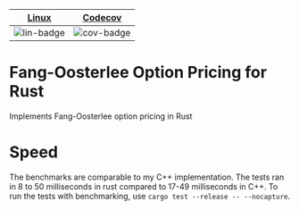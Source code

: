| [Linux][lin-link] |  [Codecov][cov-link]  |
| :---------------: | :-------------------: |
| ![lin-badge]      | ![cov-badge]          |

[lin-badge]: https://travis-ci.org/phillyfan1138/fang_oost_option_rust.svg?branch=master "Travis build status"
[lin-link]:  https://travis-ci.org/phillyfan1138/fang_oost_option_rust "Travis build status"
[cov-badge]: https://codecov.io/gh/phillyfan1138/fang_oost_option_rust/branch/master/graph/badge.svg
[cov-link]:  https://codecov.io/gh/phillyfan1138/fang_oost_option_rust

# Fang-Oosterlee Option Pricing for Rust

Implements Fang-Oosterlee option pricing in Rust

# Speed

The benchmarks are comparable to my C++ implementation.  The tests ran in 8 to 50 milliseconds in rust compared to 17-49 milliseconds in C++.  To run the tests with benchmarking, use `cargo test --release -- --nocapture`.